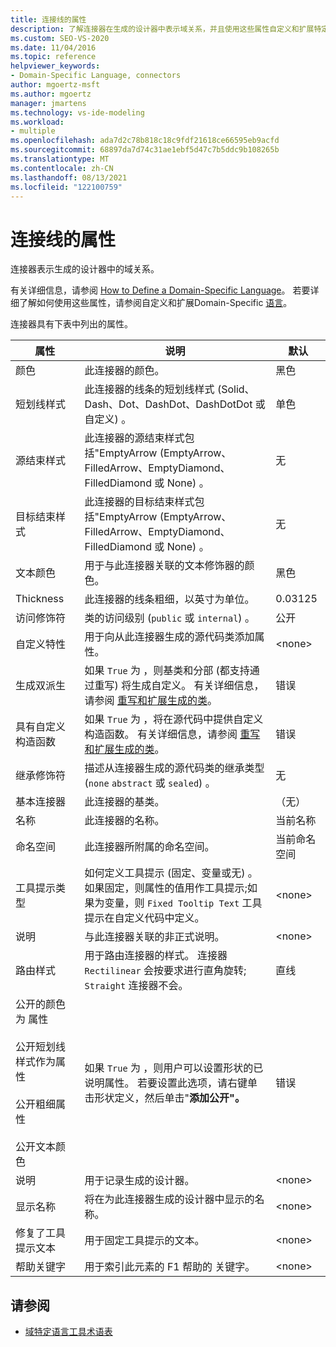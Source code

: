 ```yaml
---
title: 连接线的属性
description: 了解连接器在生成的设计器中表示域关系，并且使用这些属性自定义和扩展特定于域的语言。
ms.custom: SEO-VS-2020
ms.date: 11/04/2016
ms.topic: reference
helpviewer_keywords:
- Domain-Specific Language, connectors
author: mgoertz-msft
ms.author: mgoertz
manager: jmartens
ms.technology: vs-ide-modeling
ms.workload:
- multiple
ms.openlocfilehash: ada7d2c78b818c18c9fdf21618ce66595eb9acfd
ms.sourcegitcommit: 68897da7d74c31ae1ebf5d47c7b5ddc9b108265b
ms.translationtype: MT
ms.contentlocale: zh-CN
ms.lasthandoff: 08/13/2021
ms.locfileid: "122100759"
---
```

# <a name="properties-of-connectors"></a>连接线的属性
连接器表示生成的设计器中的域关系。

 有关详细信息，请参阅 [How to Define a Domain-Specific Language](../modeling/how-to-define-a-domain-specific-language.md)。 若要详细了解如何使用这些属性，请参阅自定义和扩展Domain-Specific [语言](../modeling/customizing-and-extending-a-domain-specific-language.md)。

 连接器具有下表中列出的属性。

|属性|说明|默认|
|-|-|-|
|颜色|此连接器的颜色。|黑色|
|短划线样式|此连接器的线条的短划线样式 (Solid、Dash、Dot、DashDot、DashDotDot 或自定义) 。|单色|
|源结束样式|此连接器的源结束样式包括"EmptyArrow (EmptyArrow、FilledArrow、EmptyDiamond、FilledDiamond 或 None) 。|无|
|目标结束样式|此连接器的目标结束样式包括"EmptyArrow (EmptyArrow、FilledArrow、EmptyDiamond、FilledDiamond 或 None) 。|无|
|文本颜色|用于与此连接器关联的文本修饰器的颜色。|黑色|
|Thickness|此连接器的线条粗细，以英寸为单位。|0.03125|
|访问修饰符|类的访问级别 (`public` 或 `internal`) 。|公开|
|自定义特性|用于向从此连接器生成的源代码类添加属性。|\<none>|
|生成双派生|如果 `True` 为 ，则基类和分部 (都支持通过重写) 将生成自定义。 有关详细信息，请参阅 [重写和扩展生成的类](../modeling/overriding-and-extending-the-generated-classes.md)。|错误|
|具有自定义构造函数|如果 `True` 为 ，将在源代码中提供自定义构造函数。 有关详细信息，请参阅 [重写和扩展生成的类](../modeling/overriding-and-extending-the-generated-classes.md)。|错误|
|继承修饰符|描述从连接器生成的源代码类的继承类型 (`none` `abstract` 或 `sealed`) 。|无|
|基本连接器|此连接器的基类。|（无）|
|名称|此连接器的名称。|当前名称|
|命名空间|此连接器所附属的命名空间。|当前命名空间|
|工具提示类型|如何定义工具提示 (固定、变量或无) 。 如果固定，则属性的值用作工具提示;如果为变量，则 `Fixed Tooltip Text` 工具提示在自定义代码中定义。|\<none>|
|说明|与此连接器关联的非正式说明。|\<none>|
|路由样式|用于路由连接器的样式。 连接器 `Rectilinear` 会按要求进行直角旋转; `Straight` 连接器不会。|直线|
|公开的颜色为 属性<br /><br /> 公开短划线样式作为属性<br /><br /> 公开粗细属性<br /><br /> 公开文本颜色|如果 `True` 为 ，则用户可以设置形状的已说明属性。 若要设置此选项，请右键单击形状定义，然后单击"**添加公开"。**|错误|
|说明|用于记录生成的设计器。|\<none>|
|显示名称|将在为此连接器生成的设计器中显示的名称。|\<none>|
|修复了工具提示文本|用于固定工具提示的文本。|\<none>|
|帮助关键字|用于索引此元素的 F1 帮助的 关键字。|\<none>|

## <a name="see-also"></a>请参阅

- [域特定语言工具术语表](/previous-versions/bb126564(v=vs.100))